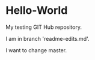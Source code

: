 # Hello-World
My testing GIT Hub repository.

I am in branch 'readme-edits.md'.

I want to change master.

